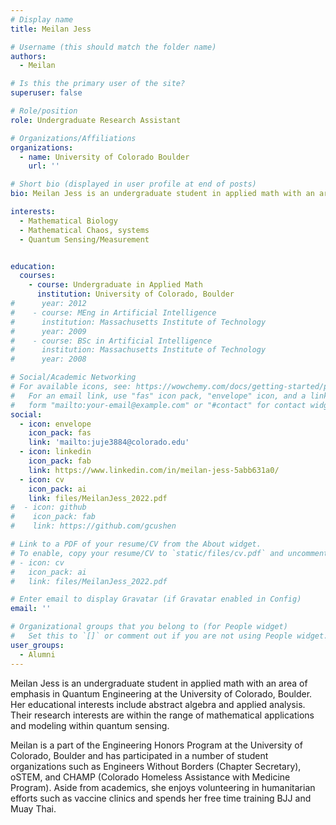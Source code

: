 ```yaml
---
# Display name
title: Meilan Jess

# Username (this should match the folder name)
authors:
  - Meilan

# Is this the primary user of the site?
superuser: false

# Role/position
role: Undergraduate Research Assistant

# Organizations/Affiliations
organizations:
  - name: University of Colorado Boulder
    url: ''

# Short bio (displayed in user profile at end of posts)
bio: Meilan Jess is an undergraduate student in applied math with an area of emphasis in Quantum Engineering at the University of Colorado, Boulder.

interests:
  - Mathematical Biology
  - Mathematical Chaos, systems   
  - Quantum Sensing/Measurement 


education:
  courses:
    - course: Undergraduate in Applied Math
      institution: University of Colorado, Boulder
#      year: 2012
#    - course: MEng in Artificial Intelligence
#      institution: Massachusetts Institute of Technology
#      year: 2009
#    - course: BSc in Artificial Intelligence
#      institution: Massachusetts Institute of Technology
#      year: 2008

# Social/Academic Networking
# For available icons, see: https://wowchemy.com/docs/getting-started/page-builder/#icons
#   For an email link, use "fas" icon pack, "envelope" icon, and a link in the
#   form "mailto:your-email@example.com" or "#contact" for contact widget.
social:
  - icon: envelope
    icon_pack: fas
    link: 'mailto:juje3884@colorado.edu'
  - icon: linkedin
    icon_pack: fab
    link: https://www.linkedin.com/in/meilan-jess-5abb631a0/
  - icon: cv
    icon_pack: ai
    link: files/MeilanJess_2022.pdf
#  - icon: github
#    icon_pack: fab
#    link: https://github.com/gcushen

# Link to a PDF of your resume/CV from the About widget.
# To enable, copy your resume/CV to `static/files/cv.pdf` and uncomment the lines below.
# - icon: cv
#   icon_pack: ai
#   link: files/MeilanJess_2022.pdf

# Enter email to display Gravatar (if Gravatar enabled in Config)
email: ''

# Organizational groups that you belong to (for People widget)
#   Set this to `[]` or comment out if you are not using People widget.
user_groups:
  - Alumni
---
```


Meilan Jess is an undergraduate student in applied math with an area of emphasis in Quantum Engineering at the University of Colorado, Boulder. Her educational interests include abstract algebra and applied analysis. Their research interests are within the range of mathematical applications and modeling within quantum sensing. 

Meilan is a part of the Engineering Honors Program at the University of Colorado, Boulder and has participated in a number of student organizations such as Engineers Without Borders (Chapter Secretary), oSTEM, and CHAMP (Colorado Homeless Assistance with Medicine Program). Aside from academics, she enjoys volunteering in humanitarian efforts such as vaccine clinics and spends her free time training BJJ and Muay Thai.

